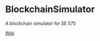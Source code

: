 # BlockchainSimulator
A blockchain simulator for SE 575

[Wiki](https://github.com/Romulus10/BlockchainSimulator/wiki)
